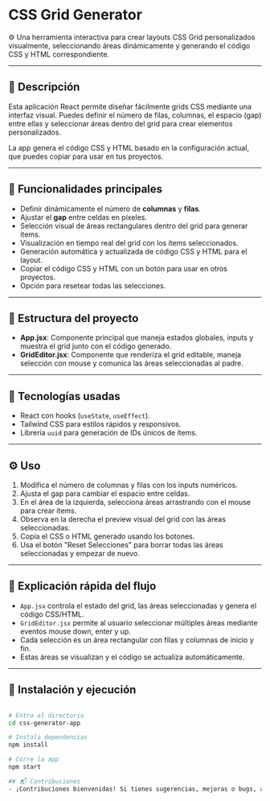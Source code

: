 # CSS Grid Generator

⚙️ Una herramienta interactiva para crear layouts CSS Grid personalizados visualmente, seleccionando áreas dinámicamente y generando el código CSS y HTML correspondiente.

---

## 📌 Descripción

Esta aplicación React permite diseñar fácilmente grids CSS mediante una interfaz visual. Puedes definir el número de filas, columnas, el espacio (gap) entre ellas y seleccionar áreas dentro del grid para crear elementos personalizados. 

La app genera el código CSS y HTML basado en la configuración actual, que puedes copiar para usar en tus proyectos.

---

## 🚀 Funcionalidades principales

- Definir dinámicamente el número de **columnas** y **filas**.
- Ajustar el **gap** entre celdas en píxeles.
- Selección visual de áreas rectangulares dentro del grid para generar ítems.
- Visualización en tiempo real del grid con los ítems seleccionados.
- Generación automática y actualizada de código CSS y HTML para el layout.
- Copiar el código CSS y HTML con un botón para usar en otros proyectos.
- Opción para resetear todas las selecciones.

---

## 📁 Estructura del proyecto

- **App.jsx**: Componente principal que maneja estados globales, inputs y muestra el grid junto con el código generado.
- **GridEditor.jsx**: Componente que renderiza el grid editable, maneja selección con mouse y comunica las áreas seleccionadas al padre.

---

## 🧩 Tecnologías usadas

- React con hooks (`useState`, `useEffect`).
- Tailwind CSS para estilos rápidos y responsivos.
- Librería `uuid` para generación de IDs únicos de ítems.

---

## ⚙️ Uso

1. Modifica el número de columnas y filas con los inputs numéricos.
2. Ajusta el gap para cambiar el espacio entre celdas.
3. En el área de la izquierda, selecciona áreas arrastrando con el mouse para crear ítems.
4. Observa en la derecha el preview visual del grid con las áreas seleccionadas.
5. Copia el CSS o HTML generado usando los botones.
6. Usa el botón "Reset Selecciones" para borrar todas las áreas seleccionadas y empezar de nuevo.

---

## 📖 Explicación rápida del flujo

- `App.jsx` controla el estado del grid, las áreas seleccionadas y genera el código CSS/HTML.
- `GridEditor.jsx` permite al usuario seleccionar múltiples áreas mediante eventos mouse down, enter y up.
- Cada selección es un área rectangular con filas y columnas de inicio y fin.
- Estas áreas se visualizan y el código se actualiza automáticamente.

---

## 🔧 Instalación y ejecución

```bash

# Entra al directorio
cd css-generator-app

# Instala dependencias
npm install

# Corre la app
npm start

## 📬 Contribuciones
- ¡Contribuciones bienvenidas! Si tienes sugerencias, mejoras o bugs, abre un issue o pull request.